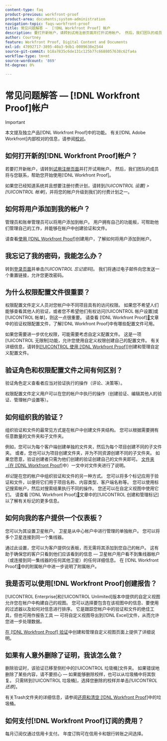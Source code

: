 ```yaml
---
content-type: faq
product-previous: workfront-proof
product-area: documents;system-administration
navigation-topic: faqs-workfront-proof
title: 常见问题解答 —  [!DNL Workfront Proof] 帐户
description: 要打开新帐户，请转到试用注册页面并打开试用帐户。 然后，我们团队的成员将与您联系，帮助您开始使用 [!DNL Workfront Proof]。
author: Courtney
feature: Workfront Proof, Digital Content and Documents
exl-id: 47092717-3895-40a3-9db1-0009638e2544
source-git-commit: b18a7835c6de131c125b77c6688057638c62fa4a
workflow-type: tm+mt
source-wordcount: '869'
ht-degree: 0%

---
```


# 常见问题解答 — [!DNL Workfront Proof]帐户

>[!IMPORTANT]
>
>本文提及独立产品[!DNL Workfront Proof]中的功能。 有关[!DNL Adobe Workfront]内部校对的信息，请参阅[校对](../../../review-and-approve-work/proofing/proofing.md)。

## 如何打开新的[!DNL Workfront Proof]帐户？

若要打开新帐户，请转到[试用注册页面](https://business.adobe.com/products/workfront/proofing-approvals.html)并打开试用帐户。 然后，我们团队的成员将与您联系，帮助您开始使用[!DNL Workfront Proof]。

如果您已经知道系统并且想要注册付费计划，请转到&#x200B;*[!UICONTROL 设置]* *>* *[!UICONTROL 帐单]*，并将您的帐户升级到我们的付费计划之一。

## 如何将用户添加到我的帐户？

管理员和账单管理员可以将用户添加到帐户。 用户拥有自己的功能板，可帮助他们管理自己的工作，并能够在帐户中创建验证和文件。

请查看[使用 [!DNL Workfront Proof]](../../../workfront-proof/wp-mnguserscontacts/users/create-users.md)创建用户，了解如何将用户添加到帐户。

## 我忘记了我的密码，我能怎么办？

转到[登录页面](https://app.proofhq.com/login)并单击&#x200B;*[!UICONTROL 忘记密码]*。 我们将通过电子邮件向您发送一个重置链接，允许您更改密码。

## 为什么权限配置文件很重要？

权限配置文件定义人员对您帐户中不同项目具有的访问权限。 如果您不希望人们能够查看其他人的验证，或者您不希望他们有权访问[!UICONTROL 帐户设置]或[!UICONTROL 帐单]，则这一点很重要。 请查看 [!DNL Workfront Proof][&#128279;](../../../workfront-proof/wp-acct-admin/account-settings/proof-perm-profiles-in-wp.md)文章中的验证权限配置文件，了解[!DNL Workfront Proof]中有哪些配置文件可用。

如果您需要进一步优化权限，可能需要考虑自定义配置文件。 这是一项[!UICONTROL 无限制]功能，允许您使用自定义权限创建自己的配置文件。 有关详细信息，请转到[[!UICONTROL 使用 [!DNL Workfront Proof]]](../../../workfront-proof/wp-mnguserscontacts/users/create-and-manage-custom-profiles.md)创建和管理自定义配置文件。

## 验证角色和权限配置文件之间有何区别？

验证角色定义查看者应当对验证执行的操作（评论、决策等）。

权限配置文件定义用户可以在您的帐户中执行的操作（创建验证、编辑其他人的验证、管理帐户设置等）。

## 如何组织我的验证？

组织验证和文件的最常见方式是在帐户中创建文件夹结构。 您可以根据需要拥有任意数量的文件夹和子文件夹。

例如，您可以为每个客户端创建单独的文件夹，然后为每个项目创建不同的子文件夹。 或者，您也可以为项目创建文件夹，并为不同资源创建不同的子文件夹。 如果您愿意，验证创建者只需为他们创建的验证创建自己的文件夹即可。 [文件夹（在 [!DNL Workfront Proof]](../../../workfront-proof/wp-work-proofsfiles/organize-your-work/folders.md)中）一文中对文件夹进行了说明。

*标记*&#x200B;是在您的帐户中组织验证和文件的另一种方式。 您可以将多个标记应用于验证和文件，以便将它们用于项目名称、内容类型、客户端名称等。 您可以使用标记搜索帐户，然后对搜索结果执行不同的操作。 您还可以在自定义视图中使用它们。 请查看 [!DNL Workfront Proof][&#128279;](../../../workfront-proof/wp-work-proofsfiles/organize-your-work/create-and-manage-tags.md)文章中的[!UICONTROL 创建和管理标记]以了解有关标记的更多信息。

## 如何向我的客户提供一个仪表板？

您可以为其设置卫星帐户。 卫星是从中心帐户中进行管理的单独帐户。 您可以将多个卫星连接到同一个集线器。

通过此设置，您可以为客户提供仪表板，而无需将其添加到您自己的帐户。 这有助于确保您的客户只看到他们应该看到的信息 — 卫星帐户用户看不到集线器帐户（或连接到同一集线器的任何其他卫星）的任何详细信息。 在 [!DNL Workfront Proof][&#128279;](../../../workfront-proof/wp-acct-admin/satellite-accounts/sat-accts-in-wp.md)中的附属帐户中进一步说明了附属帐户。

## 我是否可以使用[!DNL Workfront Proof]创建报告？

[!UICONTROL Enterprise]和[!UICONTROL Unlimited]版本中提供的自定义视图允许您在帐户中构建自己的视图。 您可以选择要包含在该视图中的信息、要使用的过滤器以及如何对信息进行排序。 它是跟踪您帐户中的验证和文件的绝佳工具，但也可用作报告工具 — 可将自定义视图导出到[!DNL Excel]文件，从而允许您进一步处理数据。

[在 [!DNL Workfront Proof] 验证](../../../workfront-proof/wp-work-proofsfiles/manage-your-work/create-and-manage-custom-views.md)中创建和管理自定义视图页面上提供了详细说明。

## 如果有人意外删除了证明，我该怎么做？

删除验证时，该验证已移至侧栏中的[!UICONTROL 垃圾桶]文件夹。 如果错误地删除了某些内容，请不要担心 — 如果能够删除校样，也可以从垃圾桶中将其恢复。 只需转到[!UICONTROL 垃圾桶]，选择您删除的校样并单击&#x200B;*[!UICONTROL 还原]*。

有关Trash文件夹的详细信息，请参阅[还原和清空 [!DNL Workfront Proof]](../../../workfront-proof/wp-work-proofsfiles/manage-your-work/restore-and-empty-trash.md)中的垃圾桶。

## 如何支付[!DNL Workfront Proof]订阅的费用？

每月订阅仅通过信用卡支付。 年度订购可在信用卡和银行转账之间选择。<!--Visit the [Account Payment in [!DNL Workfront Proof]](../../../workfront-proof/wp-billingsettings/manage-your-billing/acct-payment-in-wp.md) help page for additional information.-->
